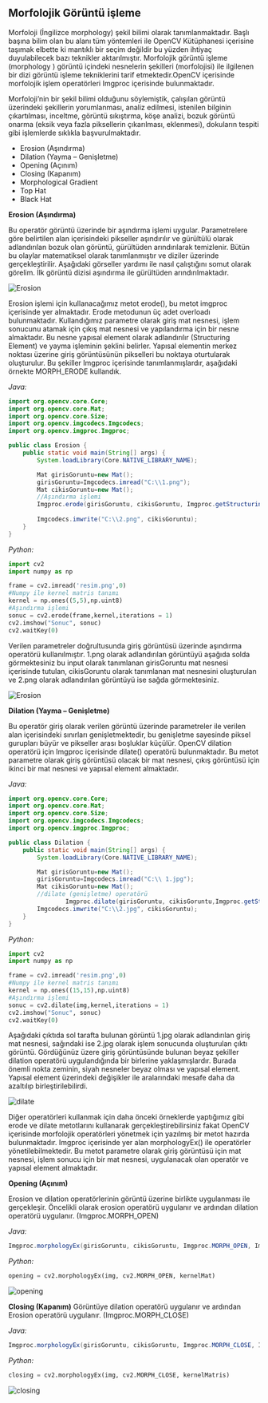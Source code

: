 **Morfolojik Görüntü işleme** 
----------------------------------------
Morfoloji (İngilizce morphology) şekil bilimi olarak tanımlanmaktadır. Başlı başına bilim olan bu alanı tüm yöntemleri ile OpenCV Kütüphanesi içerisine taşımak elbette ki mantıklı bir seçim değildir bu yüzden ihtiyaç duyulabilecek bazı teknikler aktarılmıştır. Morfolojik görüntü işleme (morphology ) görüntü içindeki nesnelerin şekilleri (morfolojisi) ile ilgilenen bir dizi görüntü işleme tekniklerini tarif etmektedir.OpenCV içerisinde morfolojik işlem operatörleri Imgproc içerisinde bulunmaktadır.

Morfoloji’nin bir şekil bilimi olduğunu söylemiştik, çalışılan görüntü üzerindeki şekillerin yorumlanması, analiz edilmesi, istenilen bilginin çıkartılması, inceltme, görüntü sıkıştırma, köşe analizi, bozuk görüntü onarma (eksik veya fazla piksellerin çıkarılması, eklenmesi), dokuların tespiti gibi işlemlerde sıklıkla başvurulmaktadır.

* Erosion (Aşındırma)
* Dilation (Yayma – Genişletme)
* Opening (Açınım)
* Closing (Kapanım)
* Morphological Gradient
* Top Hat
* Black Hat


**Erosion (Aşındırma)**

Bu operatör görüntü üzerinde bir aşındırma işlemi uygular. Parametrelere göre belirtilen alan içerisindeki pikseller aşındırılır ve gürültülü olarak adlandırılan bozuk olan görüntü, gürültüden arındırılarak temizlenir. Bütün bu olaylar matematiksel olarak tanımlanmıştır ve diziler üzerinde gerçekleştirilir. Aşağıdaki görseller yardımı ile nasıl çalıştığını somut olarak görelim. İlk görüntü dizisi aşındırma ile gürültüden arındırılmaktadır.

![Erosion](static/erosion-1.png)

Erosion işlemi için kullanacağımız metot erode(), bu metot imgproc içerisinde yer almaktadır.  Erode metodunun üç adet overloadı bulunmaktadır. Kullandığımız parametre olarak giriş mat nesnesi, işlem sonucunu atamak için çıkış mat nesnesi ve yapılandırma için bir nesne almaktadır. Bu nesne yapısal element olarak adlandırılır (Structuring Element) ve yayma işleminin şeklini belirler. Yapısal elementin merkez noktası üzerine giriş görüntüsünün pikselleri bu noktaya oturtularak oluşturulur. Bu şekiller Imgproc içerisinde tanımlanmışlardır, aşağıdaki örnekte MORPH_ERODE kullandık.

*Java:*
``` Java
import org.opencv.core.Core;
import org.opencv.core.Mat;
import org.opencv.core.Size;
import org.opencv.imgcodecs.Imgcodecs;
import org.opencv.imgproc.Imgproc;

public class Erosion {
	public static void main(String[] args) {
		System.loadLibrary(Core.NATIVE_LIBRARY_NAME);

		Mat girisGoruntu=new Mat();
   		girisGoruntu=Imgcodecs.imread("C:\\1.png");
		Mat cikisGoruntu=new Mat();
        //Aşındırma işlemi
        Imgproc.erode(girisGoruntu, cikisGoruntu, Imgproc.getStructuringElement(Imgproc.MORPH_ERODE, new Size(15,15))); 
       
		Imgcodecs.imwrite("C:\\2.png", cikisGoruntu);
	}
}
```

*Python:*
```Python
import cv2
import numpy as np

frame = cv2.imread('resim.png',0)
#Numpy ile kernel matris tanımı
kernel = np.ones((5,5),np.uint8)
#Aşındırma işlemi
sonuc = cv2.erode(frame,kernel,iterations = 1)
cv2.imshow("Sonuc", sonuc)
cv2.waitKey(0)
```


Verilen parametreler doğrultusunda giriş görüntüsü üzerinde aşındırma operatörü kullanılmıştır. 1.png olarak adlandırılan görüntüyü aşağıda solda görmektesiniz bu input olarak tanımlanan girisGoruntu mat nesnesi içerisinde tutulan, cikisGoruntu olarak tanımlanan mat nesnesini oluşturulan ve 2.png olarak adlandırılan görüntüyü ise sağda görmektesiniz.

![Erosion](static/erosion-2.png)


**Dilation (Yayma – Genişletme)**

Bu operatör giriş olarak verilen görüntü üzerinde parametreler ile verilen alan içerisindeki sınırları genişletmektedir, bu genişletme sayesinde piksel gurupları büyür ve pikseller arası boşluklar küçülür. OpenCV dilation operatörü için Imgproc içerisinde dilate() operatörü bulunmaktadır. Bu metot parametre olarak giriş görüntüsü olacak bir mat nesnesi, çıkış görüntüsü için ikinci bir mat nesnesi ve yapısal element almaktadır.

*Java:*
``` Java
import org.opencv.core.Core;
import org.opencv.core.Mat;
import org.opencv.core.Size;
import org.opencv.imgcodecs.Imgcodecs;
import org.opencv.imgproc.Imgproc;

public class Dilation {
	public static void main(String[] args) {
		System.loadLibrary(Core.NATIVE_LIBRARY_NAME);

		Mat girisGoruntu=new Mat();
		girisGoruntu=Imgcodecs.imread("C:\\ 1.jpg");	
		Mat cikisGoruntu=new Mat();
		//dilate (genişletme) operatörü
                Imgproc.dilate(girisGoruntu, cikisGoruntu,Imgproc.getStructuringElement(Imgproc.MORPH_RECT, new Size(25,25)));
		Imgcodecs.imwrite("C:\\2.jpg", cikisGoruntu);
	}
}
```

*Python:*
```Python
import cv2
import numpy as np

frame = cv2.imread('resim.png',0)
#Numpy ile kernel matris tanımı
kernel = np.ones((15,15),np.uint8)
#Aşındırma işlemi
sonuc = cv2.dilate(img,kernel,iterations = 1)
cv2.imshow("Sonuc", sonuc)
cv2.waitKey(0)

```

Aşağıdaki çıktıda sol tarafta bulunan görüntü 1.jpg olarak adlandırılan giriş mat nesnesi, sağındaki ise 2.jpg olarak işlem sonucunda oluşturulan çıktı görüntü. Gördüğünüz üzere giriş görüntüsünde bulunan beyaz şekiller dilation operatörü uygulandığında bir birlerine yaklaşmışlardır. Burada önemli nokta zeminin, siyah nesneler beyaz olması ve yapısal element. Yapısal element üzerindeki değişikler ile aralarındaki mesafe daha da azaltılıp birleştirilebilirdi.


![dilate](static/dilate.jpg)

Diğer operatörleri kullanmak için daha önceki örneklerde yaptığımız gibi erode ve dilate metotlarını kullanarak gerçekleştirebilirsiniz fakat OpenCV içerisinde morfolojik operatörleri yönetmek için yazılmış bir metot hazırda bulunmaktadır. Imgproc içerisinde yer alan morphologyEx() ile operatörler yönetilebilmektedir. Bu metot parametre olarak giriş görüntüsü için mat nesnesi, işlem sonucu için bir mat nesnesi, uygulanacak olan operatör ve yapısal element almaktadır.


**Opening (Açınım)**

Erosion ve dilation operatörlerinin görüntü üzerine birlikte uygulanması ile gerçekleşir.  Öncelikli olarak erosion operatörü uygulanır ve ardından dilation operatörü uygulanır. (Imgproc.MORPH_OPEN)

*Java:*
``` Java
Imgproc.morphologyEx(girisGoruntu, cikisGoruntu, Imgproc.MORPH_OPEN, Imgproc.getStructuringElement(Imgproc.MORPH_RECT, new Size(25,25)));
```

*Python:*
```Python
opening = cv2.morphologyEx(img, cv2.MORPH_OPEN, kernelMat)
```

![opening](static/opening.jpg)


**Closing (Kapanım)**
Görüntüye dilation operatörü uygulanır ve ardından Erosion operatörü uygulanır. (Imgproc.MORPH_CLOSE)

*Java:*
``` Java
Imgproc.morphologyEx(girisGoruntu, cikisGoruntu, Imgproc.MORPH_CLOSE, Imgproc.getStructuringElement(Imgproc.MORPH_RECT, new Size(25,25)));
```

*Python:*
```Python
closing = cv2.morphologyEx(img, cv2.MORPH_CLOSE, kernelMatris)
```
![closing](static/closing.jpg)